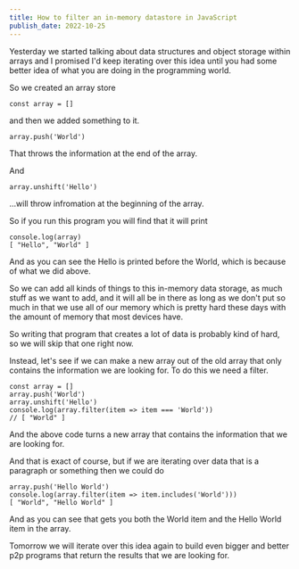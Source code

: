 ```yaml
---
title: How to filter an in-memory datastore in JavaScript
publish_date: 2022-10-25
---
```


Yesterday we started talking about data structures and object storage within arrays and I promised I'd keep iterating over this idea until you had some better idea of what you are doing in the programming world.

So we created an array store

```
const array = []
```

and then we added something to it.

```
array.push('World')
```

That throws the information at the end of the array.

And 

```
array.unshift('Hello')
```

...will throw infromation at the beginning of the array.

So if you run this program you will find that it will print

```
console.log(array)
[ "Hello", "World" ]
```

And as you can see the Hello is printed before the World, which is because of what we did above.

So we can add all kinds of things to this in-memory data storage, as much stuff as we want to add, and it will all be in there as long as we don't put so much in that we use all of our memory which is pretty hard these days with the amount of memory that most devices have.

So writing that program that creates a lot of data is probably kind of hard, so we will skip that one right now.

Instead, let's see if we can make a new array out of the old array that only contains the information we are looking for. To do this we need a filter.

```
const array = []
array.push('World')
array.unshift('Hello')
console.log(array.filter(item => item === 'World'))
// [ "World" ]
```

And the above code turns a new array that contains the information that we are looking for. 

And that is exact of course, but if we are iterating over data that is a paragraph or something then we could do 

```
array.push('Hello World')
console.log(array.filter(item => item.includes('World')))
[ "World", "Hello World" ]
```

And as you can see that gets you both the World item and the Hello World item in the array.

Tomorrow we will iterate over this idea again to build even bigger and better p2p programs that return the results that we are looking for. 
